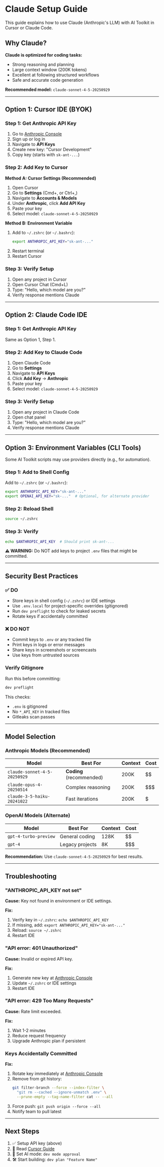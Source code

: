 # Claude Setup Guide

This guide explains how to use Claude (Anthropic's LLM) with AI Toolkit in Cursor or Claude Code.

## Why Claude?

**Claude is optimized for coding tasks:**
- Strong reasoning and planning
- Large context window (200K tokens)
- Excellent at following structured workflows
- Safe and accurate code generation

**Recommended model:** `claude-sonnet-4-5-20250929`

---

## Option 1: Cursor IDE (BYOK)

### Step 1: Get Anthropic API Key

1. Go to [Anthropic Console](https://console.anthropic.com/)
2. Sign up or log in
3. Navigate to **API Keys**
4. Create new key: "Cursor Development"
5. Copy key (starts with `sk-ant-...`)

### Step 2: Add Key to Cursor

**Method A: Cursor Settings (Recommended)**
1. Open Cursor
2. Go to **Settings** (Cmd+, or Ctrl+,)
3. Navigate to **Accounts & Models**
4. Under **Anthropic**, click **Add API Key**
5. Paste your key
6. Select model: `claude-sonnet-4-5-20250929`

**Method B: Environment Variable**
1. Add to `~/.zshrc` (or `~/.bashrc`):
   ```bash
   export ANTHROPIC_API_KEY="sk-ant-..."
   ```
2. Restart terminal
3. Restart Cursor

### Step 3: Verify Setup

1. Open any project in Cursor
2. Open Cursor Chat (Cmd+L)
3. Type: "Hello, which model are you?"
4. Verify response mentions Claude

---

## Option 2: Claude Code IDE

### Step 1: Get Anthropic API Key

Same as Option 1, Step 1.

### Step 2: Add Key to Claude Code

1. Open Claude Code
2. Go to **Settings**
3. Navigate to **API Keys**
4. Click **Add Key** → **Anthropic**
5. Paste your key
6. Select model: `claude-sonnet-4-5-20250929`

### Step 3: Verify Setup

1. Open any project in Claude Code
2. Open chat panel
3. Type: "Hello, which model are you?"
4. Verify response mentions Claude

---

## Option 3: Environment Variables (CLI Tools)

Some AI Toolkit scripts may use providers directly (e.g., for automation).

### Step 1: Add to Shell Config

Add to `~/.zshrc` (or `~/.bashrc`):
```bash
export ANTHROPIC_API_KEY="sk-ant-..."
export OPENAI_API_KEY="sk-..."  # Optional, for alternate provider
```

### Step 2: Reload Shell

```bash
source ~/.zshrc
```

### Step 3: Verify

```bash
echo $ANTHROPIC_API_KEY  # Should print sk-ant-...
```

**⚠️ WARNING:** Do NOT add keys to project `.env` files that might be committed.

---

## Security Best Practices

### ✅ DO

- Store keys in shell config (`~/.zshrc`) or IDE settings
- Use `.env.local` for project-specific overrides (gitignored)
- Run `dev preflight` to check for leaked secrets
- Rotate keys if accidentally committed

### ❌ DO NOT

- Commit keys to `.env` or any tracked file
- Print keys in logs or error messages
- Share keys in screenshots or screencasts
- Use keys from untrusted sources

### Verify Gitignore

Run this before committing:
```bash
dev preflight
```

This checks:
- `.env` is gitignored
- No `*_API_KEY` in tracked files
- Gitleaks scan passes

---

## Model Selection

### Anthropic Models (Recommended)

| Model | Best For | Context | Cost |
|-------|----------|---------|------|
| `claude-sonnet-4-5-20250929` | **Coding** (recommended) | 200K | $$ |
| `claude-opus-4-20250514` | Complex reasoning | 200K | $$$ |
| `claude-3-5-haiku-20241022` | Fast iterations | 200K | $ |

### OpenAI Models (Alternate)

| Model | Best For | Context | Cost |
|-------|----------|---------|------|
| `gpt-4-turbo-preview` | General coding | 128K | $$ |
| `gpt-4` | Legacy projects | 8K | $$$ |

**Recommendation:** Use `claude-sonnet-4-5-20250929` for best results.

---

## Troubleshooting

### "ANTHROPIC_API_KEY not set"

**Cause:** Key not found in environment or IDE settings.

**Fix:**
1. Verify key in `~/.zshrc`: `echo $ANTHROPIC_API_KEY`
2. If missing, add: `export ANTHROPIC_API_KEY="sk-ant-..."`
3. Reload: `source ~/.zshrc`
4. Restart IDE

### "API error: 401 Unauthorized"

**Cause:** Invalid or expired API key.

**Fix:**
1. Generate new key at [Anthropic Console](https://console.anthropic.com/)
2. Update `~/.zshrc` or IDE settings
3. Restart IDE

### "API error: 429 Too Many Requests"

**Cause:** Rate limit exceeded.

**Fix:**
1. Wait 1-2 minutes
2. Reduce request frequency
3. Upgrade Anthropic plan if persistent

### Keys Accidentally Committed

**Fix:**
1. Rotate key immediately at [Anthropic Console](https://console.anthropic.com/)
2. Remove from git history:
   ```bash
   git filter-branch --force --index-filter \
     "git rm --cached --ignore-unmatch .env" \
     --prune-empty --tag-name-filter cat -- --all
   ```
3. Force push: `git push origin --force --all`
4. Notify team to pull latest

---

## Next Steps

1. ✅ Setup API key (above)
2. 📖 Read [Cursor Guide](CURSOR_GUIDE.md)
3. 🚀 Set AI mode: `dev mode approval`
4. 🛠️ Start building: `dev plan "Feature Name"`
